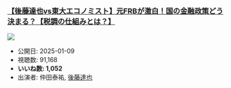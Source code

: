 ### [【後藤達也vs東大エコノミスト】元FRBが激白！国の金融政策どう決まる？【税調の仕組みとは？】](https://www.youtube.com/watch?v=SlmEG1mxkrI)
[![](https://img.youtube.com/vi/SlmEG1mxkrI/sddefault.jpg)](https://www.youtube.com/watch?v=SlmEG1mxkrI)
-   公開日: 2025-01-09
-   視聴数: 91,168
-   **いいね数: 1,052**
-   出演者: 仲田泰祐, [後藤達也](/rehacq_fan/people/後藤達也 "wikilink")
